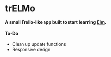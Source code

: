 # trELMo
#### A small Trello-like app built to start learning [Elm](https://elm-lang.org).

#### To-Do
- Clean up update functions
- Responsive design